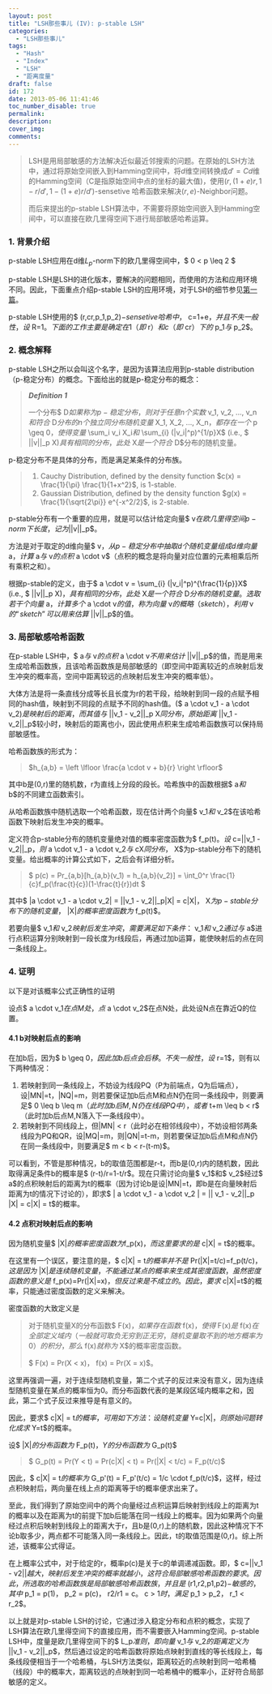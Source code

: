 ```yaml
---
layout: post
title: "LSH那些事儿 (IV): p-stable LSH"
categories:
  - "LSH那些事儿"
tags:
  - "Hash"
  - "Index"
  - "LSH"
  - "距离度量"
draft: false
id: 172
date: 2013-05-06 11:41:46
toc_number_disable: true
permalink:
description:
cover_img:
comments:
---
```


> LSH是用局部敏感的方法解决近似最近邻搜索的问题。在原始的LSH方法中，通过将原始空间嵌入到Hamming空间中，将$d$维空间转换成${d}' = Cd$维的Hamming空间（C是指原始空间中点的坐标的最大值)，使用$(r,(1+e)r,1-r/{d}',1-(1+e)r/{d}')$-sensetive 哈希函数来解决$(r,e)$-Neighbor问题。
>
>   而后来提出的p-stable LSH算法中，不需要将原始空间嵌入到Hamming空间中，可以直接在欧几里得空间下进行局部敏感哈希运算。

### 1. 背景介绍

p-stable LSH应用在d维$L_p$-norm下的欧几里得空间中，$ 0 < p \leq 2 $

p-stable LSH是LSH的进化版本，要解决的问题相同，而使用的方法和应用环境不同。因此，下面重点介绍p-stable LSH的应用环境，对于LSH的细节参见[第一篇](http://wp.me/p61l9A-1B)。

p-stable LSH使用的$ (r,cr,p_1,p_2)$-sensetive哈希中，$ c=1+e$，并且不失一般性，设$ R=1$。下面的工作主要是确定在1（即$ r$）和 c（即$ cr$）下的$ p_1$与$ p_2$。

### 2. 概念解释

p-stable LSH之所以会叫这个名字，是因为该算法应用到p-stable distribution（p-稳定分布）的概念。下面给出的就是p-稳定分布的概念：

> **_Definition 1_**
>
>   一个分布$ D$如果称为p-稳定分布，则对于任意n个实数$ v_1, v_2, ..., v_n$和符合$ D$分布的n个独立同分布随机变量$ X_1, X_2, ..., X_n$，都存在一个$ p \geq 0$，使得变量$ \sum_i v_i X_i$和$ \sum_{i} (|v_i|^p)^{1/p}X$ (i.e., $ ||v||_p X$) 具有相同的分布，此处$ X$是一个符合$ D$分布的随机变量。

p-稳定分布不是具体的分布，而是满足某条件的分布族。

> 1.  Cauchy Distribution, defined by the density function $c(x) = \frac{1}{\pi} \frac{1}{1+x^2}$, is 1-stable.
> 2.  Gaussian Distribution, defined by the density function $g(x) = \frac{1}{\sqrt{2\pi}} e^{-x^2/2}$, is 2-stable.

p-stable分布有一个重要的应用，就是可以估计给定向量$ v$在欧几里得空间p-norm下长度，记为$||v||_p$。

方法是对于取定的d维向量$ v$，从p-稳定分布中抽取d个随机变量组成d维向量$ a$，计算$ a$与$ v$的点积$ a \cdot v$（点积的概念是将向量对应位置的元素相乘后所有乘积之和）。

根据p-stable的定义，由于$ a \cdot v = \sum_{i} (|v_i|^p)^{\frac{1}{p}}X$ (i.e., $ ||v||_p X$)，具有相同的分布，此处$ X$是一个符合$ D$分布的随机变量。选取若干个向量$ a$，计算多个$ a \cdot v$的值，称为向量$ v$的概略（sketch），利用$ v$的“sketch”可以用来估算$ ||v||_p$的值。

### 3. 局部敏感哈希函数

在p-stable LSH中，$ a$与$ v$的点积$ a \cdot v$不用来估计$ ||v||_p$的值，而是用来生成哈希函数族，且该哈希函数族是局部敏感的（即空间中距离较近的点映射后发生冲突的概率高，空间中距离较远的点映射后发生冲突的概率低）。

大体方法是将一条直线分成等长且长度为r的若干段，给映射到同一段的点赋予相同的hash值，映射到不同段的点赋予不同的hash值。($ a \cdot v_1 - a \cdot v_2$)是映射后的距离，而其值与$ ||v_1 - v_2||_p X$同分布，原始距离$ ||v_1 - v_2||_p$较小时，映射后的距离也小，因此使用点积来生成哈希函数族可以保持局部敏感性。

哈希函数族的形式为：

> $h_{a,b} = \left \lfloor \frac{a \cdot v + b}{r} \right \rfloor$

其中b是(0,r)里的随机数，r为直线上分段的段长。哈希族中的函数根据$ a$和$ b$的不同建立函数索引。

从哈希函数族中随机选取一个哈希函数，现在估计两个向量$ v_1$和$ v_2$在该哈希函数下映射后发生冲突的概率。

定义符合p-stable分布的随机变量绝对值的概率密度函数为$ f_p(t)$。设$ c=||v_1 - v_2||_p$，则$ a \cdot v_1 - a \cdot v_2$与$ cX$同分布，$ X$为p-stable分布下的随机变量。给出概率的计算公式如下，之后会有详细分析。

> $ p(c) = Pr_{a,b}[h_{a,b}(v_1) = h_{a,b}(v_2)] = \int_0^r \frac{1}{c}f_p(\frac{t}{c})(1-\frac{t}{r})dt $

其中$ |a \cdot v_1 - a \cdot v_2| = ||v_1 - v_2||_p|X| = c|X|$，$ X$为p-stable分布下的随机变量，$ |X|$的概率密度函数为$ f_p(t)$。

若要向量$ v_1$和$ v_2$映射后发生冲突，需要满足如下条件：$ v_1$和$ v_2$通过与$ a$进行点积运算分别映射到一段长度为r线段后，再通过加b运算，能使映射后的点在同一条线段上。

### 4. 证明

以下是对该概率公式正确性的证明

设点$ a \cdot v_1$在点M处，点$ a \cdot v_2$在点N处，此处设N点在靠近Q的位置。

#### 4.1 b对映射后点的影响

在加b后，因为$ b \geq 0$，因此加b后点会后移。不失一般性，设$ r=1$，则有以下两种情况：

1.  若映射到同一条线段上，不妨设为线段PQ（P为前端点，Q为后端点），设|MN|=t，|NQ|=m，则若要保证加b后点M和点N仍在同一条线段中，则要满足$ 0 \leq b \leq m$（此时加b后M,N仍在线段PQ中），或者$ t+m \leq b < r$（此时加b后点M,N落入下一条线段中）。
2.  若映射到不同线段上，但|MN| &lt; r（此时必在相邻线段中），不妨设相邻两条线段为PQ和QR，设|MQ|=m，则|QN|=t-m，则若要保证加b后点M和点N仍在同一条线段中，则要满足$ m < b < r-(t-m)$。

<p>可以看到，不管是那种情况，b的取值范围都是r-t，而b是(0,r)内的随机数，因此取得满足条件b的概率是$ (r-t)/r=1-t/r$。现在只需讨论向量$ v_1$和$ v_2$经过$ a$的点积映射后的距离为t的概率（因为讨论b是设|MN|=t，即b是在向量映射后距离为t的情况下讨论的），即求$ | a \cdot v_1 - a \cdot v_2 | = || v_1 - v_2||_p |X| = c|X| = t$的概率。

#### 4.2 点积对映射后点的影响

因为随机变量$ |X|$的概率密度函数为$f_p(x)$，而这里要求的是$ c|X| = t$的概率。

在这里有一个误区，要注意的是，$ c|X| = t$的概率并不是$ Pr(|X|=t/c)=f_p(t/c)$，这是因为$ |X|$是连续随机变量，不能通过某点的概率来生成其密度函数，虽然密度函数的意义是$ f_p(x)=Pr(|X|=x)$，但反过来是不成立的。因此，要求$ c|X|=t$的概率，只能通过密度函数的定义来解决。

密度函数的大致定义是

> 对于随机变量X的分布函数$ F(x)$，如果存在函数$ f(x)$，使得$ F(x)$是$ f(x)$在全部定义域内（一般就可取负无穷到正无穷，随机变量取不到的地方概率为0）的积分，那么$ f(x)$就称为$ X$的概率密度函数。
>
>   $ F(x) = Pr(X < x)$，$ f(x) = Pr(X = x)$。

这里再强调一遍，对于连续型随机变量，第二个式子的反过来没有意义，因为连续型随机变量在某点的概率恒为0。而分布函数代表的是某段区域内概率之和，因此，第二个式子反过来推导是有意义的。

因此，要求$ c|X| = t$的概率，可用如下方法：设随机变量$ Y=c|X|$，则原始问题转化成求$ Y=t$的概率。

设$ |X|$的分布函数为$ F_p(t)$，Y的分布函数为$ G_p(t)$

> $ G_p(t) = Pr(Y < t) = Pr(c|X| < t) = Pr(|X| < t/c) = F_p(t/c)$

因此，$ c|X| = t$的概率为$ G_p'(t) = F_p'(t/c) = 1/c \cdot f_p(t/c)$，这样，经过点积映射后，两向量在线上点的距离等于t的概率便求出来了。

至此，我们得到了原始空间中的两个向量经过点积运算后映射到线段上的距离为t的概率以及在距离为t的前提下加b后能落在同一线段上的概率。因为如果两个向量经过点积后映射到线段上的距离大于r，且b是(0,r)上的随机数，因此这种情况下不论b取多少，两点都不可能落入同一条线段上。因此，t的取值范围是(0,r)。综上所述，该概率公式得证。

在上概率公式中，对于给定的r，概率p(c)是关于c的单调递减函数。即，$ c=||v_1 - v2||$越大，映射后发生冲突的概率就越小，这符合局部敏感哈希函数的要求。因此，所选取的哈希函数族是局部敏感哈希函数族，并且是$ (r1,r2,p1,p2)$-敏感的，其中$ p_1 = p(1)$，$ p_2 = p(c)$，$ r2/r1 = c$。$ c > 1$时，满足$ p_1 > p_2$，$ r_1 < r_2$。

以上就是对p-stable LSH的讨论，它通过涉入稳定分布和点积的概念，实现了LSH算法在欧几里得空间下的直接应用，而不需要嵌入Hamming空间。p-stable LSH中，度量是欧几里得空间下的$ L_p$准则，即向量$ v_1$与$ v_2$的距离定义为$ ||v_1 - v_2||_p$，然后通过设定的哈希函数将原始点映射到直线的等长线段上，每条线段便相当于一个哈希桶，与LSH方法类似，距离较近的点映射到同一哈希桶（线段）中的概率大，距离较远的点映射到同一哈希桶中的概率小，正好符合局部敏感的定义。
